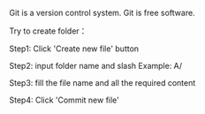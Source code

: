 Git is a version control system.
Git is free software.

Try to create folder：

Step1: Click 'Create new file' button 

Step2: input folder name and slash Example: A/ 

Step3: fill the file name and all the required content 

Step4: Click 'Commit new file'
